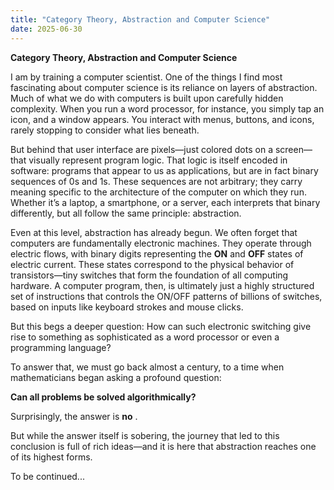 ```yaml
---
title: "Category Theory, Abstraction and Computer Science"
date: 2025-06-30
---
```


**Category Theory, Abstraction and Computer Science**

I am by training a computer scientist. One of the things I find most fascinating about computer science is its reliance on layers of abstraction. Much of what we do with computers is built upon carefully hidden complexity. When you run a word processor, for instance, you simply tap an icon, and a window appears. You interact with menus, buttons, and icons, rarely stopping to consider what lies beneath.

But behind that user interface are pixels—just colored dots on a screen—that visually represent program logic. That logic is itself encoded in software: programs that appear to us as applications, but are in fact binary sequences of 0s and 1s. These sequences are not arbitrary; they carry meaning specific to the architecture of the computer on which they run. Whether it’s a laptop, a smartphone, or a server, each interprets that binary differently, but all follow the same principle: abstraction.

Even at this level, abstraction has already begun. We often forget that computers are fundamentally electronic machines. They operate through electric flows, with binary digits representing the **ON** and **OFF** states of electric current. These states correspond to the physical behavior of transistors—tiny switches that form the foundation of all computing hardware. A computer program, then, is ultimately just a highly structured set of instructions that controls the ON/OFF patterns of billions of switches, based on inputs like keyboard strokes and mouse clicks.

But this begs a deeper question: How can such electronic switching give rise to something as sophisticated as a word processor or even a programming language?

To answer that, we must go back almost a century, to a time when mathematicians began asking a profound question:

**Can all problems be solved algorithmically?**

Surprisingly, the answer is  **no** .

But while the answer itself is sobering, the journey that led to this conclusion is full of rich ideas—and it is here that abstraction reaches one of its highest forms.

To be continued...
